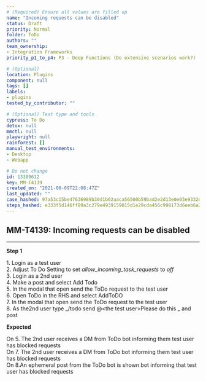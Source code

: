 ```yaml
---
# (Required) Ensure all values are filled up
name: "Incoming requests can be disabled"
status: Draft
priority: Normal
folder: ToDo
authors: ""
team_ownership: 
- Integration Frameworks
priority_p1_to_p4: P3 - Deep Functions (Do extensive scenarios work?)

# (Optional)
location: Plugins
component: null
tags: []
labels: 
- plugins
tested_by_contributor: ""

# (Optional) Test type and tools
cypress: To Do
detox: null
mmctl: null
playwright: null
rainforest: []
manual_test_environments: 
- Desktop
- Webapp

# Do not change
id: 13389612
key: MM-T4139
created_on: "2021-08-09T22:08:47Z"
last_updated: ""
case_hashed: 97a53c15be47636989b30d1b62aaca56500b59bad2e2d13e0e03e9332d63abffbf2306f766de43342ccc78197ca5aaca
steps_hashed: e333f5d146ff89a3c279e4939159015d1e29cda456c998173d6eeb6a26094b593c26306a6d0830ac0cedfb3a62810c95
---
```


<!-- (Auto-generated) Based on frontmatter's "key" and "name" -->

## MM-T4139: Incoming requests can be disabled

---

**Step 1**

1\. Login as a test user\
2\. Adjust To Do Setting to set _allow\_incoming\_task\_requests_ to _off_\
3\. Login as a 2nd user\
4\. Make a post and select Add Todo\
5\. In the modal that open send the ToDo request to the test user\
6\. Open ToDo in the RHS and select AddToDO\
7\. In the modal that open send the ToDo request to the test user\
8\. As the2nd user type \_/todo send @\<the test user>Please do this \_ and post

**Expected**

On 5. The 2nd user receives a DM from ToDo bot informing them test user has blocked requests\
On 7. The 2nd user receives a DM from ToDo bot informing them test user has blocked requests\
On 8.An ephemeral post from the ToDo bot is shown bot informing that test user has blocked requests
